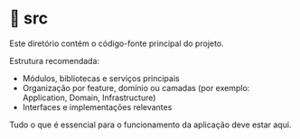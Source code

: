 # 📁 src

Este diretório contém o código-fonte principal do projeto.

Estrutura recomendada:
- Módulos, bibliotecas e serviços principais
- Organização por feature, domínio ou camadas (por exemplo: Application, Domain, Infrastructure)
- Interfaces e implementações relevantes

Tudo o que é essencial para o funcionamento da aplicação deve estar aqui.

